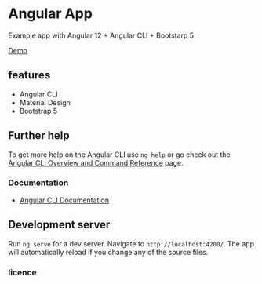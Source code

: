 # Angular App

Example app with Angular 12 + Angular CLI + Bootstarp 5

[Demo](https://www.lanjrud.ir)

## features

* Angular CLI
* Material Design
* Bootstrap 5

## Further help

To get more help on the Angular CLI use `ng help` or go check out the [Angular CLI Overview and Command Reference](https://angular.io/cli) page.

### Documentation

* [Angular CLI Documentation](https://angular.io/cli/docs)

## Development server

Run `ng serve` for a dev server. Navigate to `http://localhost:4200/`. The app will automatically reload if you change any of the source files.

### licence
